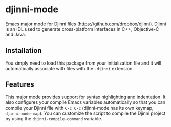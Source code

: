 # djinni-mode
Emacs major mode for Djinni files (https://github.com/dropbox/djinni). Djinni is an IDL used to
generate cross-platform interfaces in C++, Objective-C and Java.

## Installation

You simply need to load this package from your initialization file and it will automatically
associate with files with the `.djinni` extension.

## Features

This major mode provides support for syntax highlighting and indentation. It also configures your
compile Emacs variables automatically so that you can compile your Djinni file with `C-c C-c`
(djinni-mode has its own keymap, `djinni-mode-map`). You can customize the script to compile the
Djinni project by using the `djinni-compile-command` variable.
